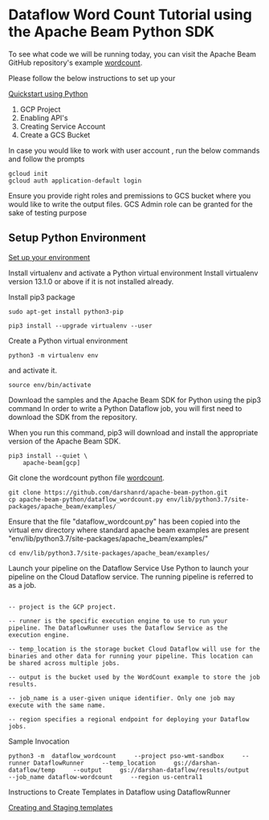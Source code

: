 # Dataflow Word Count Tutorial using the Apache Beam Python SDK

To see what code we will be running today, you can visit the Apache Beam GitHub repository's example [wordcount](https://github.com/darshanrd/apache-beam-python/blob/main/dataflow_wordcount.py).

Please follow the below instructions to set up your 

[Quickstart using Python](https://cloud.google.com/dataflow/docs/quickstarts/quickstart-python)

1. GCP Project 
2. Enabling API's 
3. Creating Service Account 
4. Create a GCS Bucket

In case you would like to work with user account , run the below commands and follow the prompts

```
gcloud init
gcloud auth application-default login
```

Ensure you provide right roles and premissions to GCS bucket where you would like to write the output files. GCS Admin role can be granted for the sake of testing purpose

## Setup Python Environment

[Set up your environment](https://cloud.google.com/dataflow/docs/quickstarts/quickstart-python#set-up-your-environment)

Install virtualenv and activate a Python virtual environment
Install virtualenv version 13.1.0 or above if it is not installed already.

Install pip3 package

```
sudo apt-get install python3-pip
```

```
pip3 install --upgrade virtualenv --user
```

Create a Python virtual environment

```
python3 -m virtualenv env
```

and activate it.

```
source env/bin/activate
```

Download the samples and the Apache Beam SDK for Python using the pip3 command
In order to write a Python Dataflow job, you will first need to download the SDK from the repository.

When you run this command, pip3 will download and install the appropriate version of the Apache Beam SDK.

```
pip3 install --quiet \
    apache-beam[gcp]
```

Git clone the wordcount python file
[wordcount](https://github.com/darshanrd/apache-beam-python/blob/main/dataflow_wordcount.py).

```
git clone https://github.com/darshanrd/apache-beam-python.git
cp apache-beam-python/dataflow_wordcount.py env/lib/python3.7/site-packages/apache_beam/examples/
```

Ensure that the file "dataflow_wordcount.py" has been copied into the virtual env directory where standard apache beam examples are present "env/lib/python3.7/site-packages/apache_beam/examples/"

```
cd env/lib/python3.7/site-packages/apache_beam/examples/
```

Launch your pipeline on the Dataflow Service
Use Python to launch your pipeline on the Cloud Dataflow service. The running pipeline is referred to as a job.

```python3 -m  dataflow_wordcount     --project <pass_project_id>     --runner DataflowRunner     --temp_location     <pass_gcs_bucket_path>     --output     <pass_gcs_bucket_path>     --job_name <name_of_the_job>     --region <pass_region>

-- project is the GCP project.

-- runner is the specific execution engine to use to run your pipeline. The DataflowRunner uses the Dataflow Service as the execution engine.

-- temp_location is the storage bucket Cloud Dataflow will use for the binaries and other data for running your pipeline. This location can be shared across multiple jobs.

-- output is the bucket used by the WordCount example to store the job results.

-- job_name is a user-given unique identifier. Only one job may execute with the same name.

-- region specifies a regional endpoint for deploying your Dataflow jobs.
```

Sample Invocation

```
python3 -m  dataflow_wordcount     --project pso-wmt-sandbox     --runner DataflowRunner     --temp_location     gs://darshan-dataflow/temp     --output     gs://darshan-dataflow/results/output     --job_name dataflow-wordcount     --region us-central1
```



Instructions to Create Templates in Dataflow using DataflowRunner

[Creating and Staging templates](https://cloud.google.com/dataflow/docs/guides/templates/creating-templates#python)

